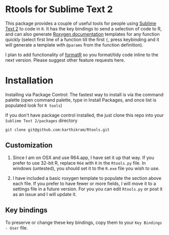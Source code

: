 # Rtools for Sublime Text 2
This package provides a couple of useful tools for people using [Sublime Text 2](http://www.sublimetext.com/) to code in `R`. It has the key bindings to send a selection of code to R, and can also generate [Roxygen documentation](http://cran.r-project.org/package=roxygen2
) templates for any function quickly (select first line of a function till the first `{`, press keybinding and it will generate a template with `@params` from the function definition).

I plan to add functionality of [formatR](http://cran.r-project.org/package=formatR
) so you format/tidy code inline to the next version. Please suggest other feature requests here.

# Installation

Installing via Package Control: The fastest way to install is via the command palette (open command palette, type in Install Packages, and once list is populated look for `R tools`)

If you don't have package control installed, the just clone this repo into your `Sublime Text 2/packages` directory

```
git clone git@github.com:karthikram/Rtools.git
```



## Customization

1. Since I am on OSX and use R64.app, I have set it up that way. If you prefer to use 32-bit R, replace `R64` with `R` in the `Rtools.py` file. In windows (untested), you should set it to the `R.exe` file you wish to use.

2. I have included a basic roxygen template to populate the section above each file. If you prefer to have fewer or more fields, I will move it to a settings file in a future version. For you you can edit `Rtools.py` or post it as an issue and I will update it.

## Key bindings

To preserve or change these key bindings, copy them to your `Key Bindings - User` file.
